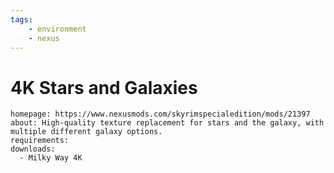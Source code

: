```yaml
---
tags:
    - environment
    - nexus
---
```


# 4K Stars and Galaxies

```project_info
homepage: https://www.nexusmods.com/skyrimspecialedition/mods/21397
about: High-quality texture replacement for stars and the galaxy, with multiple different galaxy options.
requirements:
downloads:
  - Milky Way 4K
```
